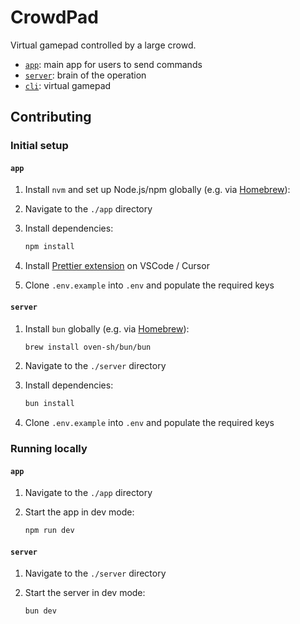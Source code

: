 # CrowdPad

Virtual gamepad controlled by a large crowd.

- [`app`](./app/README.md): main app for users to send commands
- [`server`](./server/README.md): brain of the operation
- [`cli`](./cli/README.md): virtual gamepad

## Contributing

### Initial setup

#### `app`

1. Install `nvm` and set up Node.js/npm globally (e.g. via [Homebrew](https://brew.sh/)):

1. Navigate to the `./app` directory

1. Install dependencies:

   ```bash
   npm install
   ```

1. Install [Prettier extension](https://marketplace.visualstudio.com/items?itemName=esbenp.prettier-vscode) on VSCode / Cursor

1. Clone `.env.example` into `.env` and populate the required keys

#### `server`

1. Install `bun` globally (e.g. via [Homebrew](https://brew.sh/)):

   ```bash
   brew install oven-sh/bun/bun
   ```

1. Navigate to the `./server` directory

1. Install dependencies:

   ```bash
   bun install
   ```

1. Clone `.env.example` into `.env` and populate the required keys

### Running locally

#### `app`

1. Navigate to the `./app` directory

1. Start the app in dev mode:

   ```bash
   npm run dev
   ```

#### `server`

1. Navigate to the `./server` directory

1. Start the server in dev mode:

   ```bash
   bun dev
   ```
